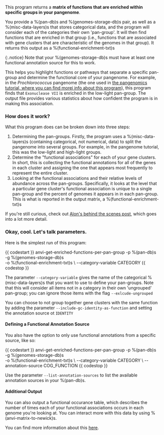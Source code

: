 This program returns a **matrix of functions that are enriched within specific groups in your pangenome**. 

You provide a %(pan-db)s and %(genomes-storage-db)s pair, as well as a %(misc-data-layers)s that stores categorical data, and the program will consider each of the categories their own 'pan-group'. It will then find functions that are enriched in that group (i.e., functions that are associated with gene clusters that are characteristic of the genomes in that group). It returns this output as a %(functional-enrichment-txt)s

{:.notice}
Note that your %(genomes-storage-db)s must have at least one functional annotation source for this to work. 

This helps you highlight functions or pathways that separate a specific pan-group and determine the functional core of your pangenome. For example, in the *Prochlorococcus* pangenome (the one used in [the pangenomics tutorial, where you can find morei info about this program](http://merenlab.org/2016/11/08/pangenomics-v2/#making-sense-of-functions-in-your-pangenome)), this program finds that `Exonuclease VII` is enriched in the low-light pan-group. The output file provides various statistics about how confident the program is in making this association. 

### How does it work? 

What this program does can be broken down into three steps: 

1. Determining the pan-groups. Firstly, the program uses a %(misc-data-layers)s (containing categorical, not numerical, data) to split the pangenome into several groups. For example, in the pangenome tutorial, this was the low-light and high-light groups. 
2.  Determine the "functional associations" for each of your gene clusters. In short, this is collecting the functional annotations for all of the genes in each cluster and assigning the one that appears most frequently to represent the entire cluster. 
3. Looking at the functional associations and their relative levels of abundance across the pan-groups. Specifically, it looks at the level that a particular gene cluster's functional association is unique to a single pan-group and the percent of genomes it appears in in each pan-group. This is what is reported in the output matrix, a %(functional-enrichment-txt)s 

If you're still curious, check out [Alon's behind the scenes post](http://merenlab.org/2016/11/08/pangenomics-v2/#making-sense-of-functions-in-your-pangenome), which goes into a lot more detail.

### Okay, cool. Let's talk parameters. 

Here is the simplest run of this program: 

{{ codestart }}
anvi-get-enriched-functions-per-pan-group -p %(pan-db)s\
                                          -g %(genomes-storage-db)s \
                                          -o %(functional-enrichment-txt)s \ 
                                          --category-variable CATEGORY
{{ codestop }}

The parameter `--category-variable` gives the name of the categorical %(misc-data-layers)s that you want to use to define your pan-groups. Note that this will consider all items not in a category in their own 'ungrouped' pan-group; you can ignore those items with the flag `--exlcude-ungrouped` 

You can choose to not group together gene clusters with the same function by adding the parameter `--include-gc-identity-as-function` and setting the annotation source ot `IDENTITY`

#### Defining a Functional Annotation Source

You also have the option to only use functional annotations from a specific source, like so: 

{{ codestart }}
anvi-get-enriched-functions-per-pan-group -p %(pan-db)s\
                                          -g %(genomes-storage-db)s \
                                          -o %(functional-enrichment-txt)s \ 
                                          --category-variable CATEGORY \ 
                                          --annotation-source COG_FUNCTION
{{ codestop }}

Use the parameter `--list-annotation-sources` to list the available annotation sources in your %(pan-db)s. 

#### Additional Output 

You can also output a functional occurance table, which describes the number of times each of your functional associations occurs in each genome you're looking at. You can interact more with this data by using %(anvi-matrix-to-newick)s. 

You can find more information about this [here](http://merenlab.org/2016/11/08/pangenomics-v2/#creating-a-quick-pangenome-with-functions). 
